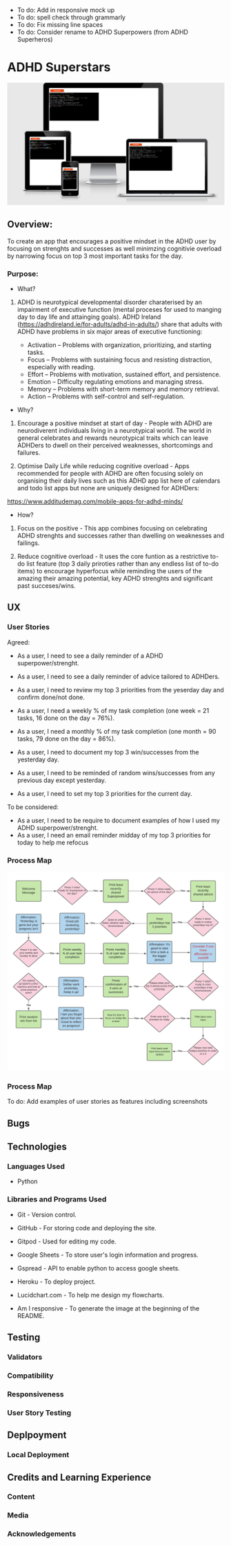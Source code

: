 
* To do: Add in responsive mock up
* To do: spell check through grammarly
* To do: Fix missing line spaces
* To do: Consider rename to ADHD Superpowers (from ADHD Superheros)

# ADHD Superstars

 ![Mockup of app across different screen sizes](assets/images/responsivemockup.png)

## Overview:

To create an app that encourages a positive mindset in the ADHD user by focusing on strenghts and successes as well minimzing cognitivie overload by narrowing focus on top 3 most important tasks for the day. 

### Purpose: 

* What? 

1. ADHD is neurotypical developmental disorder charaterised by an impairment of executive function (mental proceses for used to manging day to day life and attainging goals). ADHD Ireland (https://adhdireland.ie/for-adults/adhd-in-adults/) share that adults with ADHD have problems in six major areas of executive functioning:

    * Activation – Problems with organization, prioritizing, and starting tasks.
    * Focus – Problems with sustaining focus and resisting distraction, especially with reading.
    * Effort – Problems with motivation, sustained effort, and persistence.
    * Emotion – Difficulty regulating emotions and managing stress.
    * Memory – Problems with short-term memory and memory retrieval.
    * Action – Problems with self-control and self-regulation.

* Why? 

1. Encourage a positive mindset at start of day - People with ADHD are neurodiverent individuals living in a neurotypical world. The world in general celebrates and rewards neurotypical traits which can leave ADHDers to dwell on their perceived weaknesses, shortcomings and failures. 

2. Optimise Daily Life while reducing cognitive overload - Apps recommended for people with ADHD are often focusing solely on organising their daily lives such as this ADHD app list here of calendars and todo list apps but none are uniquely designed for ADHDers:

https://www.additudemag.com/mobile-apps-for-adhd-minds/

* How? 

1. Focus on the positive - This app combines focusing on celebrating ADHD strenghts and successes rather than dwelling on weaknesses and failings. 

2. Reduce cognitive overload - It uses the core funtion as a restrictive to-do list feature (top 3 daily priroties rather than any endless list of to-do items) to encourage hyperfocus while reminding the users of the amazing their amazing potential, key ADHD strenghts and significant past succeses/wins.

## UX

### User Stories

Agreed:

* As a user, I need to see a daily reminder of a ADHD superpower/strenght.
* As a user, I need to see a daily reminder of advice tailored to ADHDers.

* As a user, I need to review my top 3 priorities from the yeserday day and confirm done/not done.
* As a user, I need a weekly % of my task completion (one week = 21 tasks, 16 done on the day = 76%). 
* As a user, I need a monthly % of my task completion (one month = 90 tasks, 79 done on the day = 86%).

* As a user, I need to document my top 3 win/successes from the yesterday day.
* As a user, I need to be reminded of random wins/successes from any previous day except yesterday.
* As a user, I need to set my top 3 priorities for the current day.

To be considered:

* As a user, I need to be require to document examples of how I used my ADHD superpower/strenght.
* As a user, I need an email reminder midday of my top 3 priorities for today to help me refocus

### Process Map

 ![Process map of app](assets/images/processmap.png)

### Process Map

To do: Add examples of user stories as features including screenshots

## Bugs

## Technologies

### Languages Used

* Python

### Libraries and Programs Used

* Git - Version control.

* GitHub - For storing code and deploying the site.

* Gitpod - Used for editing my code.

* Google Sheets - To store user's login information and progress.

* Gspread - API to enable python to access google sheets.

* Heroku - To deploy project.

* Lucidchart.com - To help me design my flowcharts.

* Am I responsive - To generate the image at the beginning of the README.

## Testing

### Validators

### Compatibility

### Responsiveness

### User Story Testing

## Deplpoyment

### Local Deployment

## Credits and Learning Experience

### Content

### Media

### Acknowledgements